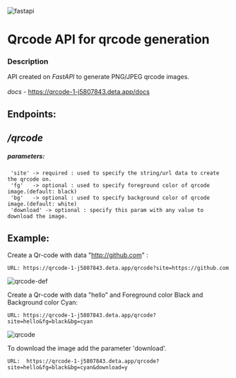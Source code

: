 ![fastapi](https://user-images.githubusercontent.com/68897241/226916185-67b75737-c148-4dc4-890a-bb78a85ed044.svg)

# Qrcode API for qrcode generation

### Description

API created on _FastAPI_ to generate PNG/JPEG qrcode images. <br><br>
*docs* - https://qrcode-1-j5807843.deta.app/docs


## Endpoints:

## _/qrcode_
<h5> parameters: </h5>

```
 'site' -> required : used to specify the string/url data to create the qrcode on. 
 'fg'   -> optional : used to specify foreground color of qrcode image.(default: black)
 'bg'   -> optional : used to specify background color of qrcode image.(default: white)
 'download' -> optional : specify this param with any value to download the image. 

```
## Example:

Create a Qr-code with data "http://github.com" :

` URL: https://qrcode-1-j5807843.deta.app/qrcode?site=https://github.com `

![qrcode-def](https://qrcode-1-j5807843.deta.app/qrcode?site=https://github.com)

Create a Qr-code with data "hello" and Foreground color Black and Background color Cyan:

` URL: https://qrcode-1-j5807843.deta.app/qrcode?site=hello&fg=black&bg=cyan `

![qrcode](https://qrcode-1-j5807843.deta.app/qrcode?site=hello&fg=black&bg=cyan)

To download the image add the parameter 'download'.

` URL:  https://qrcode-1-j5807843.deta.app/qrcode?site=hello&fg=black&bg=cyan&download=y `
 
